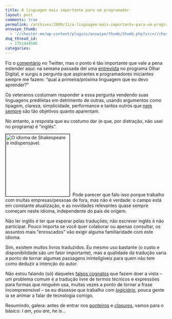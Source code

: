 ```yaml
---
title: A linguagem mais importante para um programador
layout: post
comments: true
permalink: /archives/2009/11/a-linguagem-mais-importante-para-um-programador.html/
onswipe_thumb:
  - '//chester.me/wp-content/plugins/onswipe/thumb/thumb.php?src=//chester.me/wp-content/uploads/2009/11/HamletSkullHCSealous.jpg&amp;w=600&amp;h=800&amp;zc=1&amp;q=75&amp;f=0'
dsq_thread_id:
  - 1751444586
categories:
---
```

Fiz o [comentário][1] no Twitter, mas o ponto é tão importante que vale a pena estender aqui: na semana passada dei uma [entrevista][2] no programa Olhar Digital, e surgiu a pergunta que aspirantes e programadores iniciantes sempre me fazem: &#8220;qual a primeira/próxima linguagem que eu devo aprender?&#8221;

Os veteranos costumam responder a essa pergunta vendendo suas linguagens prediletas em detrimento de outras, usando argumentos como tipagem, clareza, simplicidade, performance e tantos outros que [nem sempre][3] são tão objetivos quanto aparentam.

No entanto, a resposta que eu costumo dar (e que, por distração, não usei no programa) é &#8220;inglês&#8221;.

<img class="size-full wp-image-3510 left alignleft" style="border: 1px solid black;margin-right: 8px" src="//chester.me/wp-content/uploads/2009/11/HamletSkullHCSealous.jpg" alt="O idioma de Shakespeare é indispensável." width="200" height="194" />Pode parecer que falo isso porque trabalho com muitas empresas/pessoas de fora, mas não é verdade: o campo está em constante atualização, e as novidades relevantes quase sempre começam neste idioma, independente do país de origem.

Não ler inglês é ter que esperar pelas traduções; não escrever inglês é não participar. Pouco importa se você quer colaborar ou apenas consultar, os assuntos mais &#8220;enroscados&#8221; vão exigir alguma familiaridade com este idioma.

Sim, existem muitos livros traduzidos. Eu mesmo uso bastante (o custo e disponibilidade são um fator importante), mas a qualidade da tradução varia a ponto de tornar algumas passagens ininteligíveis para quem não tem como deduzir a intenção do autor.

Não estou falando (só) daqueles [falsos cognatos][4] que fazem doer a vista &#8211; um problema comum é a tradução livre de termos técnicos e expressões para formas que ninguém usa, muitas vezes a ponto de tornar a frase incompreensível &#8211; se eu dissesse que trabalho com *[logiciário][5]*, pouca gente ia se animar a falar de tecnologia comigo.

Resumindo, galera: antes de entrar nos [ponteiros][6] e [*closures*][7], vamos para o básico: *I am*, *you are*, *he is*&#8230;

 [1]: http://twitter.com/chesterbr/status/5764419818
 [2]: http://olhardigital.uol.com.br/central_de_videos/video_wide.php?id_conteudo=9822&/PROGRAMADOR+CONHECA+A+PROFISSAO
 [3]: http://www.ricbit.com/2009/11/lei-de-ricbit.html
 [4]: http://pt.wikipedia.org/wiki/Cognato#Falsos_cognatos_e_heterossem.C3.A2nticos
 [5]: http://pt.wikipedia.org/wiki/Logici%C3%A1rio
 [6]: http://pt.wikipedia.org/wiki/Ponteiro_%28programa%C3%A7%C3%A3o%29
 [7]: http://pt.wikipedia.org/wiki/Closure
